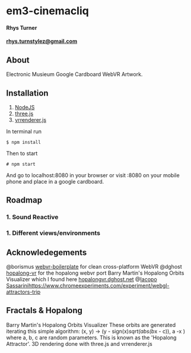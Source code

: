 # em3-cinemacliq  
#### Rhys Turner
#### rhys.turnstylez@gmail.com

## About
Electronic Musieum Google Cardboard WebVR Artwork.



## Installation
1. [NodeJS](nodejs.org)
1. [three.js ](three.js)
1. [vrrenderer.js](vrrenderer.js)

In terminal run

    $ npm install

Then to start

    # npm start

And go to localhost:8080 in your browser or visit <your-machines-ip>:8080 on your mobile phone and place in a google cardboard.


## Roadmap  
### 1. Sound Reactive  
### 1. Different views/environments

## Acknowledegements  
@borismus [webvr-boilerplate](https://github.com/borismus/webvr-boilerplate) for clean cross-platform WebVR
@dghost [hopalong-vr](https://github.com/dghost/hopalong-vr) for the hopalong webvr port Barry Martin's Hopalong Orbits Visualizer which I found here [hopalongvr.dghost.net](http://hopalongvr.dghost.net)
@[Iacopo Sassarini]()https://www.chromeexperiments.com/experiment/webgl-attractors-trip

## Fractals & Hopalong 
Barry Martin's Hopalong Orbits Visualizer
These orbits are generated iterating this simple algorithm:
(x, y) -> (y - sign(x)*sqrt(abs(b*x - c)), a -x )
where a, b, c are random parameters. This is known as the 'Hopalong Attractor'.
3D rendering done with three.js and vrrenderer.js